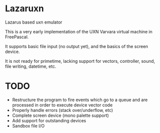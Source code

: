 # Lazaruxn
Lazarus based uxn emulator

This is a very early implementation of the UXN Varvara virtual machine in FreePascal.

It supports basic file input (no output yet), and the basics of the screen device.

It is not ready for primetime, lacking support for vectors, controller, sound, file writing, datetime, etc.

# TODO

- Restructure the program to fire events which go to a queue and are processed in order to execute device vector code
- Properly handle errors (stack over/underflow, etc)
- Complete screen device (mono palette support)
- Add support for outstanding devices
- Sandbox file I/O
 
